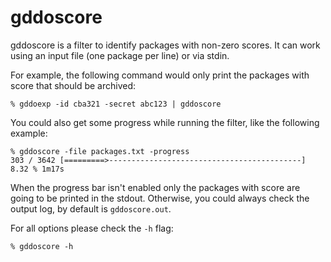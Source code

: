 # gddoscore

gddoscore is a filter to identify packages with non-zero scores. It can work
using an input file (one package per line) or via stdin.

For example, the following command would only print the packages with score that
should be archived:

```
% gddoexp -id cba321 -secret abc123 | gddoscore
```

You could also get some progress while running the filter, like the following
example:

```
% gddoscore -file packages.txt -progress
303 / 3642 [=========>-------------------------------------------] 8.32 % 1m17s
```

When the progress bar isn't enabled only the packages with score are going to be
printed in the stdout. Otherwise, you could always check the output log, by
default is `gddoscore.out`.

For all options please check the `-h` flag:
```
% gddoscore -h
```